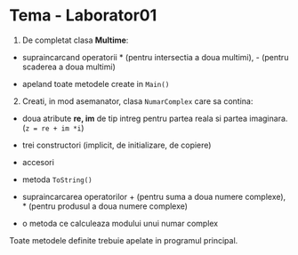 # Tema - Laborator01

1. De completat clasa **Multime**:

- supraincarcand operatorii * (pentru intersectia a doua multimi), - (pentru scaderea a doua multimi)

- apeland toate metodele create in `Main()`

2. Creati, in mod asemanator, clasa `NumarComplex` care sa contina:

- doua atribute **re, im** de tip intreg pentru partea reala si partea imaginara. (`z = re + im *i`)

- trei constructori (implicit, de initializare, de copiere)

- accesori

- metoda `ToString()`

- supraincarcarea operatorilor + (pentru suma a doua numere complexe), * (pentru produsul a doua numere complexe)

- o metoda ce calculeaza modului unui numar complex

Toate metodele definite trebuie apelate in programul principal. 